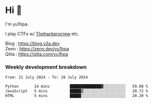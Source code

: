 # Hi 👋

I'm yu1hpa.

I play CTFs w/ [Thehackerscrew](https://www.thehackerscrew.team/) etc.

Blog : https://blog.y2a.dev  
Zenn : https://zenn.dev/yu1hpa  
Qiita : https://qiita.com/yu1hpa  

### Weekly development breakdown

<!--START_SECTION:waka-->

```txt
From: 21 July 2024 - To: 28 July 2024

Python       14 mins         ██████████████▓░░░░░░░░░░   59.08 %
JavaScript   5 mins          █████▒░░░░░░░░░░░░░░░░░░░   20.72 %
HTML         5 mins          █████░░░░░░░░░░░░░░░░░░░░   20.20 %
```

<!--END_SECTION:waka-->

